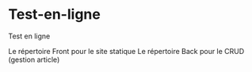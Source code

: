 # Test-en-ligne
Test en ligne

Le répertoire Front pour le site statique
Le répertoire Back pour le CRUD (gestion article)
